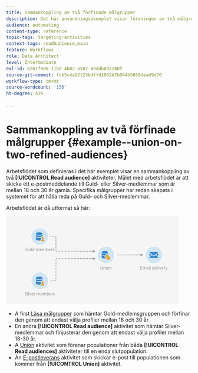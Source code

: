 ```yaml
---
title: Sammankoppling av två förfinade målgrupper
description: Det här användningsexemplet visar föreningen av två målgruppsaktiviteter för läsning.
audience: automating
content-type: reference
topic-tags: targeting-activities
context-tags: readAudience,main
feature: Workflows
role: Data Architect
level: Intermediate
exl-id: 6261f800-11bd-4b02-a587-49ddb0da240f
source-git-commit: fcb5c4a92f23bdffd1082b7b044b5859dead9d70
workflow-type: tm+mt
source-wordcount: '156'
ht-degree: 43%

---
```


# Sammankoppling av två förfinade målgrupper {#example--union-on-two-refined-audiences}

Arbetsflödet som definieras i det här exemplet visar en sammankoppling av två **[!UICONTROL Read audience]** aktiviteter.  Målet med arbetsflödet är att skicka ett e-postmeddelande till Guld- eller Silver-medlemmar som är mellan 18 och 30 år gamla. Specifika målgrupper har redan skapats i systemet för att hålla reda på Guld- och Silver-medlemmar.

Arbetsflödet är då utformat så här:

![](assets/readaudience_activity_example1.png)

* A first [Läsa målgrupper](../../automating/using/read-audience.md) som hämtar Gold-medlemsgruppen och förfinar den genom att endast välja profiler mellan 18 och 30 år.
* En andra **[!UICONTROL Read audience]** aktivitet som hämtar Silver-medlemmar och finjusterar den genom att endast välja profiler mellan 18-30 år.
* A [Union](../../automating/using/union.md) aktivitet som förenar populationer från båda **[!UICONTROL Read audiences]** aktiviteter till en enda slutpopulation.
* An [E-postleverans](../../automating/using/email-delivery.md) aktivitet som skickar e-post till populationen som kommer från **[!UICONTROL Union]** aktivitet.

